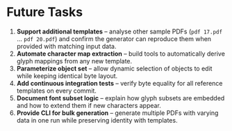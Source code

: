 # Future Tasks

1. **Support additional templates** – analyse other sample PDFs
   (`pdf 17.pdf` … `pdf 20.pdf`) and confirm the generator can reproduce
   them when provided with matching input data.
2. **Automate character map extraction** – build tools to automatically
   derive glyph mappings from any new template.
3. **Parameterize object set** – allow dynamic selection of objects to
   edit while keeping identical byte layout.
4. **Add continuous integration tests** – verify byte equality for all
   reference templates on every commit.
5. **Document font subset logic** – explain how glyph subsets are
   embedded and how to extend them if new characters appear.
6. **Provide CLI for bulk generation** – generate multiple PDFs with
   varying data in one run while preserving identity with templates.

